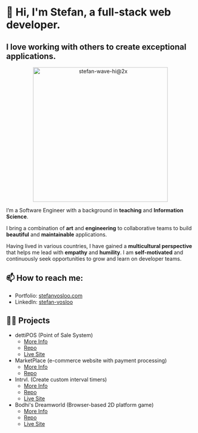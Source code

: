 # 👋 Hi, I'm Stefan, a full-stack web developer.
## I love working with others to create exceptional applications.

<div align="center">
<img width="361" alt="stefan-wave-hi@2x" src="https://user-images.githubusercontent.com/5712507/182038293-aab67020-bdd4-4d3b-9c85-00a71572eb69.png">
</div>

I’m a Software Engineer with a background in **teaching** and **Information Science**.

I bring a combination of **art** and **engineering** to collaborative teams to build **beautiful** and **maintainable** applications.

Having lived in various countries, I have gained a **multicultural perspective** that helps me lead with **empathy** and **humility**. I am **self-motivated** and continuously seek opportunities to grow and learn on developer teams.

## 📫 How to reach me:
- Portfolio: [stefanvosloo.com](https://stefanvosloo.com)
- LinkedIn: [stefan-vosloo](https://linkedin.com/in/stefan-vosloo)

## 👨‍💻 Projects
- dettiPOS (Point of Sale System)
  - [More Info](https://stefanvosloo.com/projects/detti-pos)
  - [Repo](https://github.com/saulthebear/pos-client#readme)
  - [Live Site](https://detti-pos.netlify.app/)
- MarketPlace (e-commerce website with payment processing)
  - [More Info](https://stefanvosloo.com/projects/marketplace/)
  - [Repo](https://github.com/saulthebear/e-commerce-site#readme)
- Intrvl. (Create custom interval timers)
  - [More Info](https://stefanvosloo.com/projects/intrvl/)
  - [Repo](https://github.com/saulthebear/intrvl#readme)
  - [Live Site](https://intrvl.herokuapp.com/)
- Bodhi's Dreamworld (Browser-based 2D platform game)
  - [More Info](https://stefanvosloo.com/projects/bodhi-dreamworld/)
  - [Repo](https://github.com/saulthebear/bodhi-dreamworld#readme)
  - [Live Site](https://saulthebear.github.io/bodhi-dreamworld/)

<!--### Hi there 👋-->

<!--
**saulthebear/saulthebear** is a ✨ _special_ ✨ repository because its `README.md` (this file) appears on your GitHub profile.

Here are some ideas to get you started:

- 🔭 I’m currently working on ...
- 🌱 I’m currently learning ...
- 👯 I’m looking to collaborate on ...
- 🤔 I’m looking for help with ...
- 💬 Ask me about ...
- 📫 How to reach me: ...
- 😄 Pronouns: ...
- ⚡ Fun fact: ...
-->
